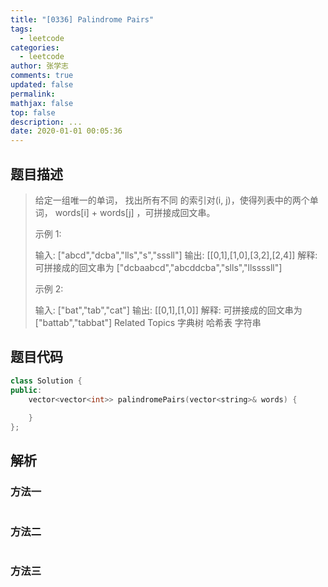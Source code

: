 ```yaml
---
title: "[0336] Palindrome Pairs"
tags:
  - leetcode
categories:
  - leetcode
author: 张学志
comments: true
updated: false
permalink:
mathjax: false
top: false
description: ...
date: 2020-01-01 00:05:36
---
```


## 题目描述

> 给定一组唯一的单词， 找出所有不同 的索引对(i, j)，使得列表中的两个单词， words[i] + words[j] ，可拼接成回文串。 
> 
> 示例 1: 
> 
> 输入: ["abcd","dcba","lls","s","sssll"]
> 输出: [[0,1],[1,0],[3,2],[2,4]] 
> 解释: 可拼接成的回文串为 ["dcbaabcd","abcddcba","slls","llssssll"]
> 
> 
> 示例 2: 
> 
> 输入: ["bat","tab","cat"]
> 输出: [[0,1],[1,0]] 
> 解释: 可拼接成的回文串为 ["battab","tabbat"] 
> Related Topics 字典树 哈希表 字符串

## 题目代码

```cpp
class Solution {
public:
    vector<vector<int>> palindromePairs(vector<string>& words) {
        
    }
};
```

## 解析

### 方法一

```cpp

```

### 方法二

```cpp

```

### 方法三

```cpp

```

